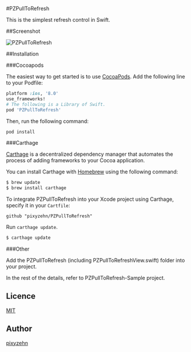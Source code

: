 #PZPullToRefresh

This is the simplest refresh control in Swift.

##Screenshot

![PZPullToRefresh](https://raw.githubusercontent.com/pixyzehn/PZPullToRefresh/master/Assets/PZPullToRefresh.gif)

##Installation

###Cocoapods

The easiest way to get started is to use [CocoaPods](http://cocoapods.org/). Add the following line to your Podfile:

```ruby
platform :ios, '8.0'
use_frameworks!
# The following is a Library of Swift.
pod 'PZPullToRefresh'
```

Then, run the following command:

```ruby
pod install
```

###Carthage

[Carthage](https://github.com/Carthage/Carthage) is a decentralized dependency manager that automates the process of adding frameworks to your Cocoa application.

You can install Carthage with [Homebrew](http://brew.sh/) using the following command:

```bash
$ brew update
$ brew install carthage
```

To integrate PZPullToRefresh into your Xcode project using Carthage, specify it in your `Cartfile`:

```ogdl
github "pixyzehn/PZPullToRefresh"
```

Run `carthage update`.

```bash
$ carthage update
```

###Other

Add the PZPullToRefresh (including PZPullToRefreshView.swift) folder into your project.

In the rest of the details, refer to PZPullToRefresh-Sample project.

## Licence

[MIT](https://github.com/pixyzehn/MediumMenu/blob/master/LICENSE)

## Author

[pixyzehn](https://github.com/pixyzehn)
